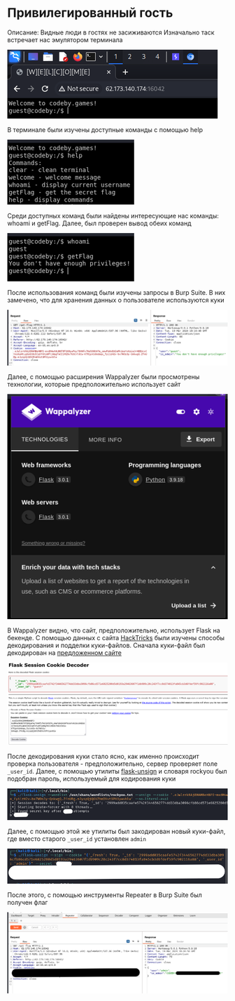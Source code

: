 # Привилегированный гость

Описание: Видные люди в гостях не засиживаются
Изначально таск встречает нас эмулятором терминала

![Эмулятор терминала](./privileged-guest/1.png)

В терминале были изучены доступные команды с помощью help

![Вывод команды help](./privileged-guest/2.png)

Среди доступных команд были найдены интересующие нас команды: whoami и getFlag. Далее, был проверен вывод обеих команд

![Вывод команд whoami и getFlag](./privileged-guest/3.png)

После использования команд были изучены запросы в Burp Suite. В них замечено, что для хранения данных о пользователе используются куки

![Запрос в Burp Suite](./privileged-guest/4.png)

Далее, с помощью расширения Wappalyzer были просмотрены технологии, которые предположительно использует сайт

![Данные о технологиях в Wappalyzer](./privileged-guest/5.png)

В Wappalyzer видно, что сайт, предположительно, использует Flask на бекенде. С помощью данных с сайта [HackTricks](https://book.hacktricks.xyz/network-services-pentesting/pentesting-web/flask) были изучены способы декодирования и подделки куки-файлов. Сначала куки-файл был декодирован на [предложенном сайте](https://www.kirsle.net/wizards/flask-session.cgi)

![Декодированный куки-файл](./privileged-guest/6.png)

После декодирования куки стало ясно, как именно происходит проверка пользователя - предположительно, сервер проверяет поле `_user_id`. Далее, с помощью утилиты [flask-unsign](https://pypi.org/project/flask-unsign/) и словаря rockyou был подобран пароль, используемый для кодирования куки

![Подбор пароля кодирования куки](./privileged-guest/7.png)

Далее, с помощью этой же утилиты был закодирован новый куки-файл, где вместо старого `_user_id` установлен `admin`

![Кодирование нового куки-файла](./privileged-guest/8.png)

После этого, с помощью инструменты Repeater в Burp Suite был получен флаг

![Получение флага](./privileged-guest/9.png)
